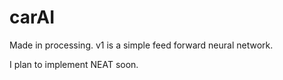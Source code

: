 # carAI
Made in processing. v1 is a simple feed forward neural network.

I plan to implement NEAT soon.
